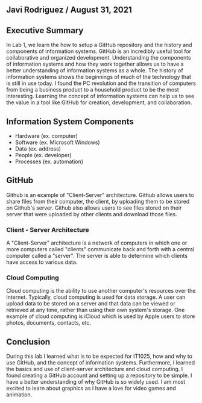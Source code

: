 ## Javi Rodriguez / August 31, 2021

## Executive Summary
In Lab 1, we learn the how to setup a GitHub repository and the history and components of information systems. GitHub is an incredibly useful tool for collaborative and organized development. Understanding the components of information systems and how they work together allows us to have a better understanding of information systems as a whole. The history of information systems shows the beginnings of much of the technology that is still in use today. I found the PC revolution and the transition of computers from being a business product to a household product to be the most interesting. Learning the concept of information systems can help us to see the value in a tool like GitHub for creation, development, and collaboration.

## Information System Components
- Hardware (ex. computer)
- Software (ex. Microsoft Windows)
- Data (ex. address)
- People (ex. developer)
- Processes (ex. automation)

## GitHub
Github is an example of "Client-Server" architecture. Github allows users to share files from their computer, the client, by uploading them to be stored on Github's server. Github also allows users to see files stored on their server that were uploaded by other clients and download those files.
### Client - Server Architecture
A "Client-Server" architecture is a network of computers in which one or more computers called "clients" communicate back and forth with a central computer called a "server". The server is able to determine which clients have access to various data.

### Cloud Computing
Cloud computing is the ability to use another computer's resources over the internet. Typically, cloud computing is used for data storage. A user can upload data to be stored on a server and that data can be viewed or retrieved at any time, rather than using their own system's storage. One example of cloud computing is iCloud which is used by Apple users to store photos, documents, contacts, etc.

## Conclusion
During this lab I learned what is to be expected for IT1025, how and why to use GitHub, and the concept of information systems. Furthermore, I learned the basics and use of client-server architecture and cloud computing. I found creating a GitHub account and setting up a repository to be simple. I have a better understanding of why GitHub is so widely used. I am most excited to learn about graphics as I have a love for video games and animation.

